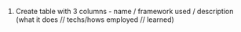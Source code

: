 1. Create table with 3 columns - name / framework used / description (what it does // techs/hows employed // learned)
